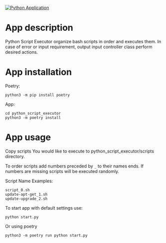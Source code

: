 [![Python Application](https://github.com/KubaTaba1uga/python_script_executor/actions/workflows/python-app.yml/badge.svg)](https://github.com/KubaTaba1uga/python_script_executor/actions/workflows/python-app.yml)

# App description 
Python Script Executor organize bash scripts in order and executes them.
In case of error or input requirement, output input controller class perform desired actions.

# App installation

Poetry:

	python3 -m pip install poetry
	
App:

	cd python_script_executor
	python3 -m poetry install

# App usage 
Copy scripts You would like to execute to python_script_executor/scripts directory.

To order scripts add numbers preceded by `_` to their names ends. If numbers are missing
scripts will be executed randomly.

Script Name Examples:

	script_0.sh
	update-apt-get_1.sh
	update-upgrade_2.sh

To start app with default settings use:

	python start.py
	
Or using poetry

	python3 -m poetry run python start.py

